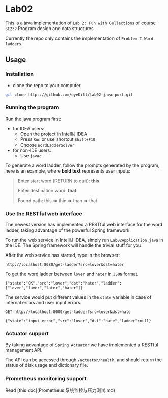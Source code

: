 # Lab02

This is a java implementation of `Lab 2: Fun with Collections` of course `SE232` Program design and data structures.

Currently the repo only contains the implementation of `Problem I Word ladders`.

## Usage

### Installation
* clone the repo to your computer

```bash
git clone https://github.com/eyeKill/lab02-java-port.git
```

### Running the program

Run the java program first:
* for IDEA users:
    * Open the project in IntelliJ IDEA
    * Press `Run` or use shortcut `Shift+F10`
    * Choose `WordLadderSolver`
* for non-IDE users:
    * Use `javac`

To generate a word ladder, follow the prompts generated by the program, here is an example, where **bold text** represents user inputs:
> Enter start word (RETURN to quit): **this**
>
> Enter destination word: **that**
>
> Found path: this => thin => than => that

### Use the RESTful web interface
The newest version has implemented a RESTful web interface for the word ladder, taking advantage of the powerful Spring framework.

To run the web service in IntelliJ IDEA, simply run `Lab02Application.java` in the IDE. The Spring framework will handle the trivial stuff for you.

After the web service has started, type in the browser:
```
http://localhost:8080/get-ladder?src=lover&dst=hater
```
To get the word ladder between `lover` and `hater` in `JSON` format.
```
{"state":"OK","src":"lover","dst":"hater","ladder":["lover","laver","later","hater"]}
```
The service would put different values in the `state` variable in case of internal errors and user input errors.

```
GET http://localhost:8000/get-ladder?src=lover&dst=hate

{"state":"input error","src":"lover","dst":"hate","ladder":null}
```

### Actuator support
By taking advantage of `Spring Actuator` we have implemented a RESTful management API.

The API can be accessed through `/actuator/health`, and should return the status of disk usage and dictionary file.

### Prometheus monitoring support
Read [this doc](Prometheus 系统监控与压力测试.md)
